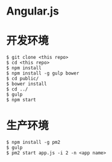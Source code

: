 
# Angular.js 

# 开发环境

    $ git clone <this repo>
    $ cd <this repo>
    $ npm install
    $ npm install -g gulp bower
    $ cd public/
    $ bower install
    $ cd ../
    $ gulp
    $ npm start

# 生产环境
    $ npm install -g pm2
    $ gulp
    $ pm2 start app.js -i 2 -n <app name>
